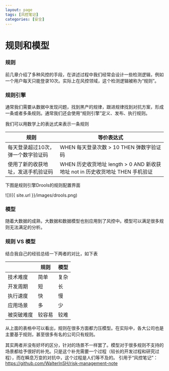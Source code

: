 ```yaml
---
layout: page
tags: [风控笔记]
categories: [安全]
---
```


# 规则和模型

### 规则

前几章介绍了多种风控的手段，在讲述过程中我们经常会设计一些检测逻辑，例如一个用户每天只能登录10次。实际上在风控领域，这个检测逻辑被称为“规则”。

### 规则引擎

通常我们需要从数据中发现问题，找到黑产的规律，跟进规律找到对抗方案，形成一条或者多条规则。通常我们还会使用“规则引擎”定义、发布、执行规则。

我们可以用数学上的表达式来表示一条规则

| 规则 | 等价表达式 |
| -- | -- |
| 每天登录超过10次，弹一个数字验证码 | WHEN 每天登录次数 > 10 THEN 弹数字验证码 |
| 使用了新的收获地址，发送手机验证码 | WHEN 历史收货地址 length > 0 AND 新收获地址 not in 历史收货地址 THEN 手机验证|

下图是规则引擎Drools的规则配置界面

![]({{ site.url }}/images/drools.png)

### 模型

随着大数据的成熟，大数据和数据模型也别应用到了风控中。模型可以满足很多规则无法满足的分析。

### 规则 VS 模型

结合我自己的经验总结一下两者的对比，如下表

|  | 规则 | 模型 |
| -- | -- | -- |
| 技术难度 | 简单 | 复杂 |
| 开发周期 | 短 | 长 |
| 执行速度 | 快 | 慢 |
| 应用场景 | 多 | 少 |
|被突破难度|较容易|较难|

从上面的表格中可以看出，规则在很多方面都力压模型。在实际中，各大公司也是主要基于规则，甚至很多有名的公司只有规则。

其实两者并没有好坏的区分，针对的场景不一样罢了。模型对于很多规则不支持的场景都给予很好的补充。只是这个补充需要一个过程（较长的开发过程和研究过程），而在瞬息万变的对抗中，这个过程是人们等不及的。
引用于“风控笔记”：https://github.com/WalterInSH/risk-management-note